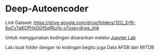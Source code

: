 # Deep-Autoencoder

Link Dataset: https://drive.google.com/drive/folders/12O_2rf6-6uCvTaKCPHsGGf5qfRui1v-o?usp=drive_link

Untuk menggunakan kodingan disarankan melalui [Jupyter Lab](https://jupyter.org/install)

Lalu buat folder dengan isi kodingan begitu juga Data AFDB dan MITDB
